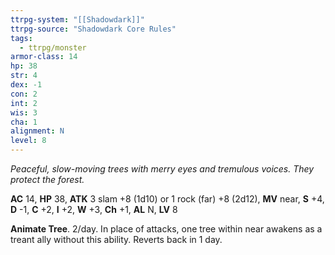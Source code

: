 ```yaml
---
ttrpg-system: "[[Shadowdark]]"
ttrpg-source: "Shadowdark Core Rules"
tags:
  - ttrpg/monster
armor-class: 14
hp: 38
str: 4
dex: -1
con: 2
int: 2
wis: 3
cha: 1
alignment: N
level: 8
---
```


_Peaceful, slow-moving trees with merry eyes and tremulous voices. They protect the forest._

**AC** 14, **HP** 38, **ATK** 3 slam +8 (1d10) or 1 rock (far) +8 (2d12), **MV** near, **S** +4, **D** -1, **C** +2, **I** +2, **W** +3, **Ch** +1, **AL** N, **LV** 8

**Animate Tree**. 2/day. In place of attacks, one tree within near awakens as a treant ally without this ability. Reverts back in 1 day.

